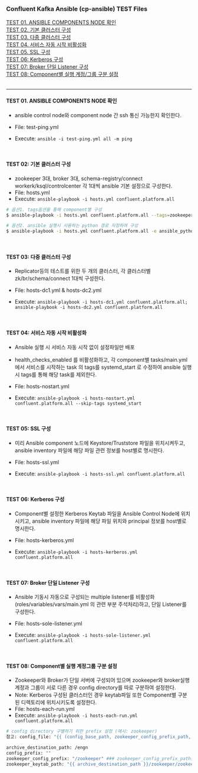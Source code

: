 
### Confluent Kafka Ansible (cp-ansible) TEST Files  
  
[TEST 01. ANSIBLE COMPONENTS NODE 확인](#test-01-ansible-components-node-확인)  
[TEST 02. 기본 클러스터 구성](#test-02-기본-클러스터-구성)  
[TEST 03. 다중 클러스터 구성](#test-03-다중-클러스터-구성)  
[TEST 04. 서비스 자동 시작 비활성화](#test-04-서비스-자동-시작-비활성화)  
[TEST 05. SSL 구성](#test-05-ssl-구성)  
[TEST 06: Kerberos 구성](#test-06-kerberos-구성)  
[TEST 07: Broker 단일 Listener 구성](#test-07-broker-단일-listener-구성)  
[TEST 08: Component별 실행 계정/그룹 구분 설정](#test-08-component별-실행-계정그룹-구분-설정)
  <br/><br/>  

---------------------------------------------

#### TEST 01. ANSIBLE COMPONENTS NODE 확인
- ansible control node와 component node 간 ssh 통신 가능한지 확인한다. 
- File: test-ping.yml  
- Execute: `ansible -i test-ping.yml all -m ping`   
  
  <br/>
#### TEST 02: 기본 클러스터 구성
- zookeeper 3대, broker 3대, schema-registry/connect workerk/ksql/controlcenter 각 1대씩 ansible 기본 설정으로 구성한다.
- File: hosts.yml   
- Execute: `ansible-playbook -i hosts.yml confluent.platform.all`  
```bash  
# 옵션1. tags옵션을 통해 component별 구성
$ ansible-playbook -i hosts.yml confluent.platform.all --tags=zookeeper  

# 옵션2. ansible 실행시 사용하는 python 경로 지정하여 구성 
$ ansible-playbook -i hosts.yml confluent.platform.all -e ansible_python_interpreter=/usr/bin/python3  
```    
  
  <br/>
  
#### TEST 03: 다중 클러스터 구성 
- Replicator등의 테스트를 위한 두 개의 클러스터, 각 클러스터별 zk/br/schema/connect 1대씩 구성한다.
- File: hosts-dc1.yml & hosts-dc2.yml  
- Execute: `ansible-playbook -i hosts-dc1.yml confluent.platform.all; ansible-playbook -i hosts-dc2.yml confluent.platform.all`  
  
  <br/>
  
#### TEST 04: 서비스 자동 시작 비활성화  
- Ansible 실행 시 서비스 자동 시작 없이 설정파일만 배포
- health_checks_enabled 를 비활성화하고, 각 component별 tasks/main.yml 에서 서비스를 시작하는 task 의 tags를
systemd_start 로 수정하여 ansible 실행시 tags를 통해 해당 task를 제외한다.
- File: hosts-nostart.yml    
- Execute: `ansible-playbook -i hosts-nostart.yml confluent.platform.all --skip-tags systemd_start`   
  
  <br/>
#### TEST 05: SSL 구성 
- 미리 Ansible component 노드에 Keystore/Truststore 파일을 위치시켜두고, ansible inventory 파일에 해당 파일 관련 정보를 host별로 명시한다.
- File: hosts-ssl.yml  
- Execute: `ansible-playbook -i hosts-ssl.yml confluent.platform.all`
  
  <br/>
#### TEST 06: Kerberos 구성  
- Component별 설정한 Kerberos Keytab 파일을 Ansible Control Node에 위치시키고, ansible inventory 파일에 해당 파일 위치와 principal 정보를 host별로 명시한다.
- File: hosts-kerberos.yml   
- Execute: `ansible-playbook -i hosts-kerberos.yml confluent.platform.all`  
  
  <br/>
#### TEST 07: Broker 단일 Listener 구성  
- Ansible 기동시 자동으로 구성되는 multiple listener를 비활성화(roles/variables/vars/main.yml 의 관련 부분 주석처리)하고, 단일 Listener를 구성한다. 
- File: hosts-sole-listener.yml   
- Execute: `ansible-playbook -i hosts-sole-listener.yml confluent.platform.all`
  
  <br/>
#### TEST 08: Component별 실행 계정그룹 구분 설정 
- Zookeeper와 Broker가 단일 서버에 구성되어 있으며 zookeeper와 broker실행 계정과 그룹이 서로 다른 경우 config directory를 따로 구분하여 설정한다. 
- Note: Kerberos 구성된 클러스터인 경우 keytab파일 또한 Component별 구분된 디렉토리에 위치시키도록 설정한다.  
- File: hosts-each-run.yml   
- Execute: `ansible-playbook -i hosts-each-run.yml confluent.platform.all`  
```bash  
# config directory 구별하기 위한 prefix 설정 (예시: zookeeper) 
참고: config_file: "{{ (config_base_path, zookeeper_config_prefix_path, 'zookeeper.properties') | path_join }}"

archive_destination_path: /engn
config_prefix: ""
zookeeper_config_prefix: "/zookeeper" ### zookeeper_config_prefix_path는 "zookeeper" 로 설정된다.
zookeeper_keytab_path: "{{ archive_destination_path }}/zookeeper/zookeeper.keytab"  
```  
    
  <br/>
